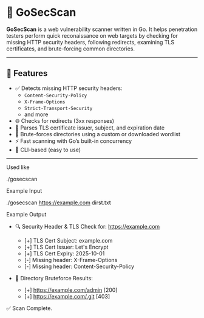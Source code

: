# 🔐 GoSecScan

**GoSecScan** is a web vulnerability scanner written in Go. It helps penetration testers perform quick reconaissance on web targets by checking for missing HTTP security headers, following redirects, examining TLS certificates, and brute-forcing common directories.

---

## 🚀 Features

- ✅ Detects missing HTTP security headers:
  - `Content-Security-Policy`
  - `X-Frame-Options`
  - `Strict-Transport-Security`
  - and more
- 🌐 Checks for redirects (3xx responses)
- 🔐 Parses TLS certificate issuer, subject, and expiration date
- 📁 Brute-forces directories using a custom or downloaded wordlist
- ⚡ Fast scanning with Go’s built-in concurrency
- 🧪 CLI-based (easy to use)

---
Used like 

./gosecscan <url> <wordlist>

Example Input

./gosecscan https://example.com dirst.txt

Example Output 

- 🔍 Security Header & TLS Check for: https://example.com
  - [+] TLS Cert Subject: example.com
  - [+] TLS Cert Issuer: Let's Encrypt
  - [+] TLS Cert Expiry: 2025-10-01
  - [-] Missing header: X-Frame-Options
  - [-] Missing header: Content-Security-Policy

- 📁 Directory Bruteforce Results:
  - [+] https://example.com/admin [200]
  - [+] https://example.com/.git [403]

✅ Scan Complete.




